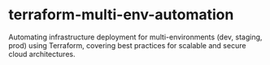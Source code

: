 # terraform-multi-env-automation
Automating infrastructure deployment for multi-environments (dev, staging, prod) using Terraform, covering best practices for scalable and secure cloud architectures.
